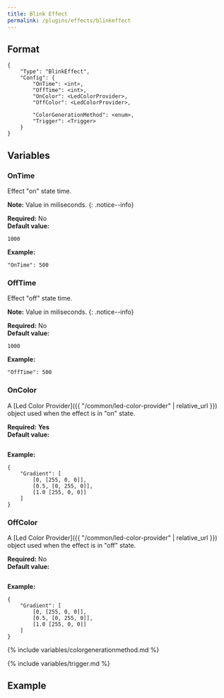 ```yaml
---
title: Blink Effect
permalink: /plugins/effects/blinkeffect
---
```


## Format

~~~
{
    "Type": "BlinkEffect",
    "Config": {
        "OnTime": <int>,
        "OffTime": <int>,
        "OnColor": <LedColorProvider>,
        "OffColor": <LedColorProvider>,

        "ColorGenerationMethod": <enum>,
        "Trigger": <Trigger>
    }
}
~~~

## Variables

### OnTime
<div class="variable-block" markdown="block">

Effect "on" state time.

**Note:** Value in miliseconds.
{: .notice--info}

**Required:** No<br>
**Default value:**
~~~
1000
~~~
**Example:**
~~~
"OnTime": 500
~~~

</div>

### OffTime
<div class="variable-block" markdown="block">

Effect "off" state time.

**Note:** Value in miliseconds.
{: .notice--info}

**Required:** No<br>
**Default value:**
~~~
1000
~~~
**Example:**
~~~
"OffTime": 500
~~~

</div>

### OnColor
<div class="variable-block" markdown="block">

A [Led Color Provider]({{ "/common/led-color-provider" | relative_url }}) object used when the effect is in "on" state.

**Required:** **Yes**<br>
**Default value:**
~~~
~~~
**Example:**
~~~
{
    "Gradient": [
        [0, [255, 0, 0]],
        [0.5, [0, 255, 0]],
        [1.0 [255, 0, 0]]
    ]
}
~~~

</div>

### OffColor
<div class="variable-block" markdown="block">

A [Led Color Provider]({{ "/common/led-color-provider" | relative_url }}) object used when the effect is in "off" state.

**Required:** No<br>
**Default value:**
~~~
~~~
**Example:**
~~~
{
    "Gradient": [
        [0, [255, 0, 0]],
        [0.5, [0, 255, 0]],
        [1.0 [255, 0, 0]]
    ]
}
~~~

</div>

{% include variables/colorgenerationmethod.md %}

{% include variables/trigger.md %}

## Example

~~~
~~~